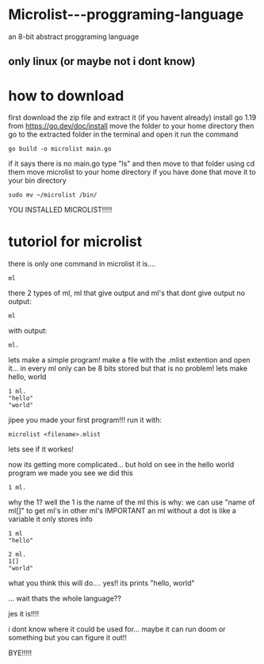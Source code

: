 # Microlist---proggraming-language
an 8-bit abstract proggraming language

## only linux (or maybe not i dont know)

# how to download
first download the zip file and extract it
(if you havent already) install go 1.19 from https://go.dev/doc/install
move the folder to your home directory
then go to the extracted folder in the terminal and open it run the command 
```
go build -o microlist main.go
```
if it says there is no main.go type "ls" and then move to that folder using cd
them move microlist to your home directory
if you have done that move it to your bin directory
```
sudo mv ~/microlist /bin/

```

YOU INSTALLED MICROLIST!!!!!


# tutoriol for microlist

there is only one command in microlist it is....
```
ml
```

there 2 types of ml, ml that give output and ml's that dont give output
no output:
```
ml
```
with output:
```
ml.
```

lets make a simple program!
make a file with the .mlist extention and open it...
in every ml only can be 8 bits stored but that is no problem!
lets make hello, world
```
1 ml.
"hello"
"world"
```
jipee you made your first program!!!
run it with:
```
microlist <filename>.mlist
```
lets see if it workes!

now its getting more complicated... but hold on
see in the hello world program we made you see we did this
```
1 ml.
```
why the 1?
well the 1 is the name of the ml this is why:
we can use "name of ml[]" to get ml's in other ml's
IMPORTANT an ml without a dot is like a variable it only stores info
```
1 ml
"hello"

2 ml.
1[]
"world"

```
what you think this will do.... yes!! its prints "hello, world"


...
wait thats the whole language??

jes it is!!!!

i dont know where it could be used for... maybe it can run doom or something but you can figure it out!!

BYE!!!!!
